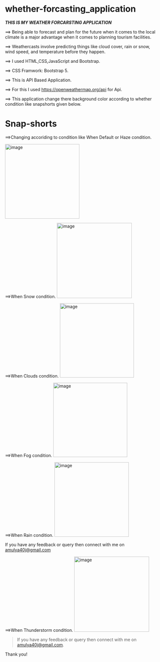 # whether-forcasting_application
 ***THIS IS MY WEATHER FORCARSTING APPLICATION***
 
==> Being able to forecast and plan for the future when it comes to the local
   climate is a major advantage when it comes to planning tourism facilities.
   
==> Weathercasts involve predicting things like cloud cover, rain or snow, wind
    speed, and temperature before they happen.

==> I used HTML,CSS,JavaScript and Bootstrap.

==> CSS Framwork: Bootstrap 5.

==> This is API Based Application.

==> For this I used https://openweathermap.org/api for Api.

==> This application change there background color according to whether condition like snapshorts given below.

# Snap-shorts
==>Changing accoriding to condition like When Default or Haze condition.

 <img width="245" alt="image" src="https://user-images.githubusercontent.com/95541977/192034058-a216c61c-2f24-42cd-ac82-ee4eab271166.png">

==>When Snow condition.
 <img width="247" alt="image" src="https://user-images.githubusercontent.com/95541977/192037838-ef5c48b2-5ef8-48a0-a8a6-aa6bd2bc10cb.png">

==>When Clouds condition.
 <img width="244" alt="image" src="https://user-images.githubusercontent.com/95541977/192038023-51a01292-f8bd-4261-b909-c1938c780a59.png">

==>When Fog condition.
 <img width="244" alt="image" src="https://user-images.githubusercontent.com/95541977/192038209-038ffc00-41fc-4adf-b13b-f9dd78bc77d0.png">

==>When Rain condition.
 <img width="245" alt="image" src="https://user-images.githubusercontent.com/95541977/192038514-d101fcb7-a31f-43e2-909b-72f2000515ce.png">

If you have any feedback or query then connect with me on amulya40j@gmail.com

==>When Thunderstorm condition.
 <img width="247" alt="image" src="https://user-images.githubusercontent.com/95541977/192038877-62c16605-5068-42fd-b7e3-660754774945.png">

> If you have any feedback or query then connect with me on amulya40j@gmail.com.

Thank you!



